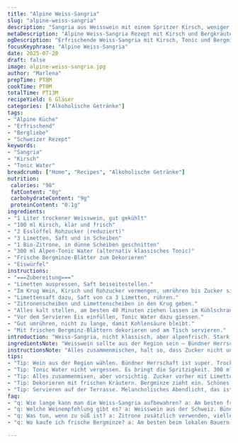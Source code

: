 ```yaml
---
title: "Alpine Weiss-Sangria"
slug: "alpine-weiss-sangria"
description: "Sangria aus Weisswein mit einem Spritzer Kirsch, weniger Zucker, Limetten und Bergkräutern. Kühlstellen, mit Bergminze garniert, leicht spritzig durch Tonic. Frisch, herb, etwas anders. Kein Zucker-Überfluss, dafür alpine Frische. Basis 1 Liter Weisswein, mit Kirsch statt Vodka, Limetten als Säure, Zitrone, Tonic, Kräuter und Eis. Perfekt für Sommerpause in den Bergen, wenn man Lust hat auf ein unkompliziertes Getränk ohne Ballast. Schnell gemacht, bisschen ziehen lassen, servieren, geniessen. Einfach, klar. Keine Schnörkel, dafür Bergluft im Glas."
metaDescription: "Alpine Weiss-Sangria Rezept mit Kirsch und Bergkräutern. Erfrischend, einfach, eine alpine Sommerpause."
ogDescription: "Erfrischende Weiss-Sangria mit Kirsch, Tonic und Bergminze. Ideal für sonnige Tage in den Bergen."
focusKeyphrase: "Alpine Weiss-Sangria"
date: 2025-07-20
draft: false
image: alpine-weiss-sangria.jpg
author: "Marlena"
prepTime: PT8M
cookTime: PT0M
totalTime: PT13M
recipeYield: 6 Gläser
categories: ["Alkoholische Getränke"]
tags:
- "Alpine Küche"
- "Erfrischend"
- "Bergliebe"
- "Schweizer Rezept"
keywords:
- "Sangria"
- "Kirsch"
- "Tonic Water"
breadcrumb: ["Home", "Recipes", "Alkoholische Getränke"]
nutrition: 
 calories: "98"
 fatContent: "0g"
 carbohydrateContent: "9g"
 proteinContent: "0.1g"
ingredients:
- "1 Liter trockener Weisswein, gut gekühlt"
- "100 ml Kirsch, klar und frisch"
- "2 Esslöffel Rohzucker (reduziert)"
- "3 Limetten, Saft und in Scheiben"
- "1 Bio-Zitrone, in dünne Scheiben geschnitten"
- "300 ml Alpen-Tonic Water (alternativ klassisches Tonic)"
- "Frische Bergminze-Blätter zum Dekorieren"
- "Eiswürfel"
instructions:
- "===Zubereitung==="
- "Limetten auspressen, Saft beiseitestellen."
- "Im Krug Wein, Kirsch und Rohzucker vermengen, umrühren bis Zucker sich leicht löst."
- "Limettensaft dazu, Saft von ca 3 Limetten, rühren."
- "Zitronenscheiben und Limettenscheiben in den Krug geben."
- "Alles kalt stellen, am besten 40 Minuten ziehen lassen im Kühlschrank oder kühlem Keller."
- "Vor dem Servieren Eis einfüllen, Tonic Water dazu giessen."
- "Gut umrühren, nicht zu lange, damit Kohlensäure bleibt."
- "Mit frischen Bergminz-Blättern dekorieren und am Tisch servieren."
introduction: "Weiss-Sangria, nicht klassisch, aber alpenfrisch. Stark reduziert im Zucker, keine Vodka-Protzerei, stattdessen feiner Kirsch aus dem Emmental. Zitrus, natürlich Limette statt alles Zitrone. Tonic fürs Zischen. Bergminze bringt Frische rein, fast wie ein Spaziergang auf der Alp. Kein langes Warten, keine Bouteillen-Debatte. Kurze kalte Phase. Edel, schnörkellos. Alpenstil eben. Nicht Apéro, mehr zwischen rein. Auch ohne Käse und Fondue eine kleine Alpen-Lust im Glas. Passt zu trockenem Appenzeller-Rösti, oder einfach mit erdigen Walliser Buchweizenplätzchen. Gekühlt, im Sonnensitz. Klar, unkompliziert, ein bisschen herb, wie die Berge selbst. Trinkfreudig. Leicht, nicht zu süss, kein Zuckerexplosion. Die perfekte Pause zwischen Bergmähdern und Abendrot, wenn der Himmel langsam rot wird, die Kühe heimkommen."
ingredientsNote: "Weisswein sollte aus der Region sein – Bündner Herrschaft oder Genfersee, trocken und frisch, nicht zu weich. Kirsch statt Vodka – spiegelt Schweizer Obst ein, von Brändi oder Emmentaler Distillerie. Rohzucker nehmen, weniger als normal, sonst wird Sangria schnell eine überzuckerte Sommerplörre. Frische Limetten, nicht nur Saft aus der Flasche. Zitrone vom Bio-Händler, in dünne Scheiben schneiden, eher zierlich. Tonic Water als Spritzler passt durch die Bitterkeit richtig gut – keine zu süssen Varianten, am besten Alpen-Tonic, wenn verfügbar. Bergminze vom Fensterbrett oder frisch vom Kräutergarten holt das alpenländische Aroma rein. Eis – in der Schweiz bekannt als „Öpfelbliemer“ oder „Chübelgi“ – darf nicht fehlen, und immer frisch."
instructionsNote: "Alles zusammenmischen, halt so, dass Zucker nicht unnötig bleibt. Erst Limettensaft mit Zucker vermischen, das löst sich besser. Dann Wein und Kirsch rühren. Mindestens 35-45 Minuten kalt stellen, so zieht sich alles durch, aber das Kohlensäuregeblubber vom Tonic bleibt dann frisch. Eis erst kurz vor dem Servieren rein, sonst verdünnt es zu viel. Tonic dazu ganz vorsichtig, sonst zerplatzt die Blase. Die Bergminze ganz am Schluss rein – zerdrücken macht zu viel Bitterstoffe. Beim Umrühren nicht zu energisch, Kohlensäure verliert schnell Lebendigkeit. In grossen Gläsern servieren, mit Strohhalm, z. B. aus Holz oder Bambus, so richtig Chalet-Stil. Passt wunderbar zur Terasse, zum Sonnenuntergang, neben selbst gemachtem Appenzeller Käseplättli."
tips:
- "Tip: Wein aus der Region wählen. Bündner Herrschaft ist super. Trocken, frisch, nicht zu weich. Genau richtig für die Sangria. Kirsch dazu, klar! Nicht zu süss, denn es muss harmonieren. Tiefer, fruchtiger Geschmack. Berner oder Emmentaler Kirsch für mehr Authentizität. Rohzucker nur wenig. Zuviel macht die Sangria schnell süss und schwer, das soll sie nicht sein. Bergminze frisch aus dem Garten, die bringt die alpine Note. Ein wenig Bio-Limonade dazu. Lebendig und frisch."
- "Tip: Tonic Water nicht vergessen. Es bringt die Spritzigkeit. 300 ml, richtig gekühlt. Am besten die alpine Variante, harmoniert gut. Vor dem Servieren Eiswürfel einfüllen. Dann bläst das Tonic spritzig auf. Eis erst kurz bevor servieren, sonst zerläuft alles schnell. Gläser sollte man vorher anfrieren. Dann bleibt alles länger kühl. Der Geschmack wird intensiver, gut für die Berge. Servieren mit Strohhalmen aus Bambus. Elegant, aber rustikal."
- "Tip: Alles zusammenmixen, aber vorsichtig. Zucker vorher mit Limettensaft mischen, so löst er sich perfekt auf. Die Kombination macht's. Zuerst Wein und Kirsch vermengen, aber nicht zu schnell. Dann die Zitrusschalen dazu. Langsam umrühren. Kohlensäure bleibt länger. Ziehzeit 40 Minuten, gut im Kühlschrank lagern. Da festigen sich die Geschmäcker. Kleiner Trick – etwas Zitronenmelisse dazu. Das gibt noch einen besonderen Kick."
- "Tip: Dekorieren mit frischen Kräutern. Bergminze zieht ein. Schönes Bouquet auf dem Glas. Wichtig ist die Visualität, die macht das Trinken zum Erlebnis. Sorgfältig die Minze plazieren, nicht zerdrücken. Darf nicht bitter werden. Bei der Zubereitung nicht hetzen, dann wirkt alles runder. Gekühlt im Keller lagern. Aber aufs Eis aufpassen, nicht zu viel. Sonst wird alles verwässert. Und das wäre schade."
- "Tip: Servieren auf der Terrasse. Melancholisches Abendlicht, das ist der perfekte Moment. Zusammen mit Appenzeller Käseplättli. Dazu Walliser Buchweizenplätzli. Passt wunderbar. Unkompliziert, sogar ohne viel Aufwand. Bleib einfach. Frische Aromen, die Bergluft. So entsteht ein heiterer Moment. Perfekter Genuss im Freien, zwischen den Bergen und Tälern."
faq:
- "q: Wie lange kann man die Weiss-Sangria aufbewahren? a: Am besten frisch trinken. Aber im Kühlschrank hält sie 2 Tage. Mit Eis nicht sofort mischen. Sonst wird sie schwach. Essenzen verlieren sich schnell. Aber die frischen Kräuter müssen rein. Auch Bergminze. Die bringt tolle Aromen."
- "q: Welche Weinempfehlung gibt es? a: Weisswein aus der Schweiz. Bündner Herrschaft empfehlen. Trocken, gut und frisch. Genfersee auch ganz gut. Weissweine aus dem Wallis sind vollmundig. Gleichfalls, geeignet sind die arten von regionalen Weinen. Mehr Frische, weniger Süße."
- "q: Was tun, wenn zu süß ist? a: Zitrone zusätzlich verwenden, vielleicht Limetten. Ein paar Scheiben dazu geben. Säure bringt den belassenen Geschmack zurück. Alternativ, mehr Tonic einfüllen. Das bringt die Mineralität zurück. Bier ist nicht profitabel für diese Methode, zögere nicht mit Rezept."
- "q: Wo kaufe ich frische Bergminze? a: Am besten beim lokalen Bauern oder in Bioläden. Frische Kräuter aus dem Garten haben mehr Aroma. Im Supermarkt auch, aber nicht immer frisch. Selber anbauen bringt den besten Geschmack, einfach. Sichere dir die Minze und andere frische Kräuter."

---
```


